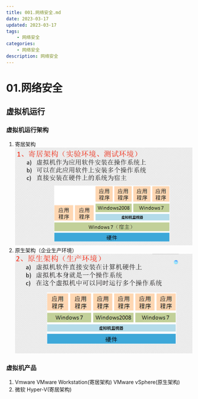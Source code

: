 ```yaml
---
title: 001.网络安全.md
date: 2023-03-17
updated: 2023-03-17
tags: 
    - 网络安全
categories: 
    - 网络安全
description: 网络安全
---
```

# 01.网络安全

## 虚拟机运行
### 虚拟机运行架构
1. 寄居架构
![虚拟机寄居架构](./images/虚拟机寄居架构.png)
2. 原生架构（企业生产环境）
![虚拟机寄居架构](./images/虚拟机原生架构.png)
### 虚拟机产品
1. Vmware
    VMware Workstation(寄居架构)
    VMware vSphere(原生架构)
2. 微软
    Hyper-V(寄居架构)
